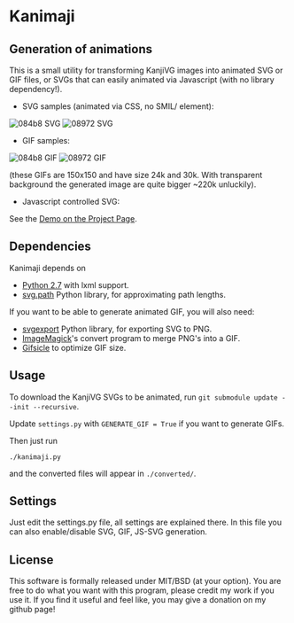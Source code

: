 # Kanimaji #

## Generation of animations ##

This is a small utility for transforming KanjiVG images into animated SVG or GIF files, or SVGs that can easily animated via Javascript (with no library dependency!).

 * SVG samples (animated via CSS, no SMIL/<animate> element):

![084b8 SVG](http://maurimo.github.io/kanimaji/samples/084b8_anim.svg)
![08972 SVG](http://maurimo.github.io/kanimaji/samples/08972_anim.svg)

 * GIF samples:

![084b8 GIF](http://maurimo.github.io/kanimaji/samples/084b8_anim.gif)
![08972 GIF](http://maurimo.github.io/kanimaji/samples/08972_anim.gif)

(these GIFs are 150x150 and have size 24k and 30k. With transparent background the generated image are quite bigger ~220k unluckily).

 * Javascript controlled SVG:

See the [Demo on the Project Page](http://maurimo.github.io/kanimaji/index.html).

## Dependencies ##

Kanimaji depends on
 * [Python 2.7]() with lxml support.
 * [svg.path](https://pypi.python.org/pypi/svg.path) Python library, for approximating path lengths.

If you want to be able to generate animated GIF, you will also need:
 * [svgexport](https://github.com/shakiba/svgexport) Python library, for exporting SVG to PNG.
 * [ImageMagick](www.imagemagick.org)'s convert program to merge PNG's into a GIF.
 * [Gifsicle](https://www.lcdf.org/gifsicle/) to optimize GIF size.

## Usage ##

To download the KanjiVG SVGs to be animated, run `git submodule update --init --recursive`.

Update `settings.py` with `GENERATE_GIF = True` if you want to generate GIFs.

Then just run
```
./kanimaji.py
```
and the converted files will appear in `./converted/`.

## Settings ##

Just edit the settings.py file, all settings are explained there. In this file you can also enable/disable SVG, GIF, JS-SVG generation.

## License ##

This software is formally released under MIT/BSD (at your option).
You are free to do what you want with this program, please credit my work if you use it.
If you find it useful and feel like, you may give a donation on my github page!
